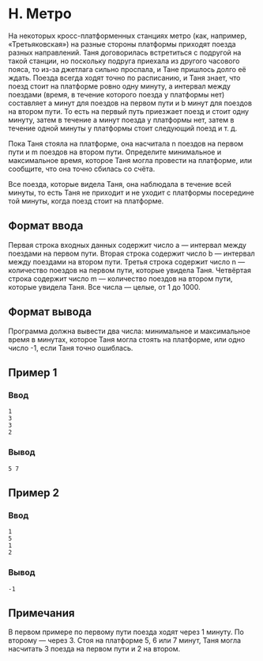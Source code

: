 # H. Метро

На некоторых кросс-платформенных станциях метро (как, например, «Третьяковская») на разные стороны платформы приходят
поезда разных направлений. Таня договорилась встретиться с подругой на такой станции, но поскольку подруга приехала из
другого часового пояса, то из-за джетлага сильно проспала, и Тане пришлось долго её ждать. Поезда всегда ходят точно по
расписанию, и Таня знает, что поезд стоит на платформе ровно одну минуту, а интервал между поездами (время, в течение
которого поезда у платформы нет) составляет a минут для поездов на первом пути и b минут для поездов на втором пути. То
есть на первый путь приезжает поезд и стоит одну минуту, затем в течение a минут поезда у платформы нет, затем в течение
одной минуты у платформы стоит следующий поезд и т. д.

Пока Таня стояла на платформе, она насчитала n поездов на первом пути и m поездов на втором пути. Определите минимальное
и максимальное время, которое Таня могла провести на платформе, или сообщите, что она точно сбилась со счёта.

Все поезда, которые видела Таня, она наблюдала в течение всей минуты, то есть Таня не приходит и не уходит с платформы
посередине той минуты, когда поезд стоит на платформе.

## Формат ввода

Первая строка входных данных содержит число a — интервал между поездами на первом пути. Вторая строка содержит число b —
интервал между поездами на втором пути. Третья строка содержит число n — количество поездов на первом пути, которые
увидела Таня. Четвёртая строка содержит число m — количество поездов на втором пути, которые увидела Таня. Все числа —
целые, от 1 до 1000.

## Формат вывода

Программа должна вывести два числа: минимальное и максимальное время в минутах, которое Таня могла стоять на платформе,
или одно число -1, если Таня точно ошиблась.

## Пример 1

### Ввод

    1
    3
    3
    2

### Вывод

    5 7

## Пример 2

### Ввод

    1
    5
    1
    2

### Вывод

    -1

## Примечания

В первом примере по первому пути поезда ходят через 1 минуту. По второму — через 3. Стоя на платформе 5, 6 или 7 минут,
Таня могла насчитать 3 поезда на первом пути и 2 на втором.

